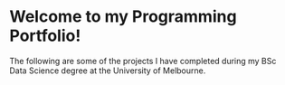 # Welcome to my Programming Portfolio!
The following are some of the projects I have completed during my BSc Data Science degree at the University of Melbourne.
